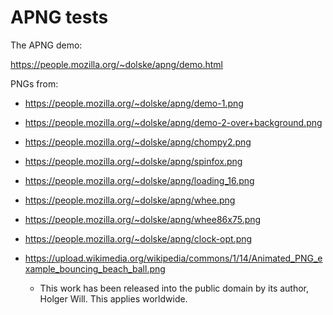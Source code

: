 # APNG tests

The APNG demo:

https://people.mozilla.org/~dolske/apng/demo.html

PNGs from:

- https://people.mozilla.org/~dolske/apng/demo-1.png
- https://people.mozilla.org/~dolske/apng/demo-2-over+background.png
- https://people.mozilla.org/~dolske/apng/chompy2.png
- https://people.mozilla.org/~dolske/apng/spinfox.png
- https://people.mozilla.org/~dolske/apng/loading_16.png
- https://people.mozilla.org/~dolske/apng/whee.png
- https://people.mozilla.org/~dolske/apng/whee86x75.png
- https://people.mozilla.org/~dolske/apng/clock-opt.png

- https://upload.wikimedia.org/wikipedia/commons/1/14/Animated_PNG_example_bouncing_beach_ball.png
  - This work has been released into the public domain by its author, Holger
    Will. This applies worldwide.
